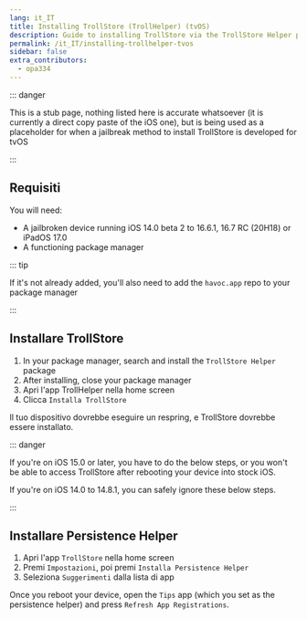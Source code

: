 ```yaml
---
lang: it_IT
title: Installing TrollStore (TrollHelper) (tvOS)
description: Guide to installing TrollStore via the TrollStore Helper package
permalink: /it_IT/installing-trollhelper-tvos
sidebar: false
extra_contributors:
  - opa334
---
```


::: danger

This is a stub page, nothing listed here is accurate whatsoever (it is currently a direct copy paste of the iOS one), but is being used as a placeholder for when a jailbreak method to install TrollStore is developed for tvOS

:::

## Requisiti

You will need:

- A jailbroken device running iOS 14.0 beta 2 to 16.6.1, 16.7 RC (20H18) or iPadOS 17.0
- A functioning package manager

::: tip

If it's not already added, you'll also need to add the `havoc.app` repo to your package manager

:::

## Installare TrollStore

1. In your package manager, search and install the `TrollStore Helper` package
2. After installing, close your package manager
3. Apri l'app TrollHelper nella home screen
4. Clicca `Installa TrollStore`

Il tuo dispositivo dovrebbe eseguire un respring, e TrollStore dovrebbe essere installato.

::: danger

If you're on iOS 15.0 or later, you have to do the below steps, or you won't be able to access TrollStore after rebooting your device into stock iOS.

If you're on iOS 14.0 to 14.8.1, you can safely ignore these below steps.

:::

## Installare Persistence Helper

1. Apri l'app `TrollStore` nella home screen
2. Premi `Impostazioni`, poi premi `Installa Persistence Helper`
3. Seleziona `Suggerimenti` dalla lista di app

Once you reboot your device, open the `Tips` app (which you set as the persistence helper) and press `Refresh App Registrations`.
